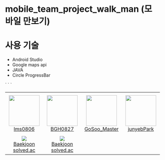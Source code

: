 # mobile_team_project_walk_man (모바일 만보기)

# 사용 기술
 - Android Studio
 - Google maps api
 - JAVA
 - Circle ProgressBar

<!-- <img src="https://user-images.githubusercontent.com/42136056/121801920-c3e88400-cc74-11eb-8e88-3d5743f2b632.png" width="300" height="500">
<img src="https://user-images.githubusercontent.com/42136056/121801985-20e43a00-cc75-11eb-936c-76f9dfa198c4.png" width="300" height="500">
<img src="https:///user-images.githubusercontent.com/42136056/131460767-746244d4-ee89-4589-92b0-bebf92b713f0.png"  width="300" height="500">     
<img src="https://user-images.githubusercontent.com/42136056/121801989-293c7500-cc75-11eb-91a1-85625b0290df.png" width="300" height="500">
<img src="https://user-images.githubusercontent.com/42136056/121801992-2b9ecf00-cc75-11eb-9cf8-d919efe77a7e.png" width="300" height="500"> -->

<table>
    <tr height="140px">
        <td align="center" width="130px">
            <a href="https://github.com/tony9402"><img height="100px" width="100px" src="https://avatars.githubusercontent.com/u/42136056?v=4"/></a>
            <br />
            <a href="https://github.com/tony9402">lms0806</a>
        </td>
     `  <td align="center" width="130px">
            <a href="https://github.com/VSFe"><img height="100px" width="100px" src="https://avatars.githubusercontent.com/u/74364833?v=4"/></a>
            <br />
            <a href="https://github.com/BGH0827">BGH0827</a>
        </td>
     `  <td align="center" width="130px">
            <a href="https://github.com/VSFe"><img height="100px" width="100px" src="https://avatars.githubusercontent.com/u/80215081?v=4"/></a>
            <br />
            <a href="https://github.com/GoSoo_Master">GoSoo_Master</a>
        </td>
     `  <td align="center" width="130px">
            <a href="https://github.com/VSFe"><img height="100px" width="100px" src="https://avatars.githubusercontent.com/u/85825696?v=4"/></a>
            <br />
            <a href="https://github.com/junyebPark">junyebPark</a>
        </td>
    </tr>
    <tr height="50px">
        <td align="center">
            <img src="http://mazassumnida.wtf/api/mini/generate_badge?boj=lms0806" />
            <br />
            <a href="https://www.acmicpc.net/user/lms0806">Baekjoon</a>
            <br />
            <a href="https://solved.ac/profile/lms0806">solved.ac</a>
        </td>
        <td align="center">
            <img src="http://mazassumnida.wtf/api/mini/generate_badge?boj=pedov46" />
            <br />
            <a href="https://www.acmicpc.net/user/pedov46">Baekjoon</a>
            <br />
            <a href="https://solved.ac/profile/pedov46">solved.ac</a>
        </td>
</table>
